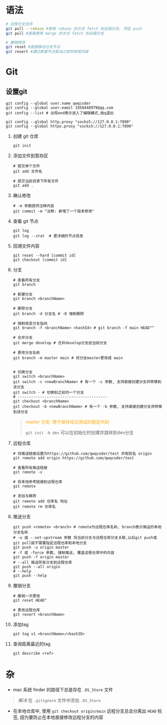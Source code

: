 # 语法
```bash
# 远程分支合并
git pull --rebase #使用 rebase 的方式 fetch 到远程分支, 然后 push
git pull #直接使用 merge 的方式 fetch 到远程分支

# 撤销修改
git reset #直接移动分支节点
git revert #通过新建节点抵消之前的修改内容
```

# Git

## 设置git

```shell
git config --global user.name qwqcoder
git config --global user.eamil 1958448979@qq.com
git config --list # 出现end表示进入了编辑模式,按q退出

git config --global http.proxy "socks5://127.0.0.1:7890"
git config --global https.proxy "socks5://127.0.0.1:7890"
```

1. 创建 git 仓库

   ```shell
   git init
   ```

2. 添加文件到暂存区

   ```shell
   # 提交单个文件
   git add 文件名
   
   # 提交当前目录下所有文件
   git add .
   ```

3. 确认修改

   ```shell
   # -m 参数提供注释内容
   git commit -m "注释: 新增了一个版本修改"
   ```

4. 查看 git 节点

   ```shell
   git log
   git log --stat  # 更详细的节点信息
   ```

5. 回溯文件内容

   ```shell
   git reset --hard [commit id]
   git checkout [commit id]
   ```

6. 分支

   ```shell
   # 查看所有分支
   git branch
   
   # 新建分支
   git branch <branchName>
   
   # 删除分支
   git branch -d 分支名 # -D 强制删除
   
   # 强制改变分支指向
   git branch -f <branchName> <hashId> # git branch -f main HEAD^^
   
   # 合并分支
   git merge develop # 合并develop分支给当前分支
   
   # 更改分支名称
   git branch -m master main # 将分支master更改成 main
   
   
   # 切换分支
   git switch <branchName> 
   git switch -c <newBranchName> # 有一个 -c 参数, 支持直接创建分支并转移到该分支
   git switch - # 切换到之前的一个分支
   # ----------------------------------------
   git checkout <branchName>
   git checkout -b <newBranchName> # 有一个 -b 参数, 支持直接创建分支并转移到该分支
   ```

   ><font color='orange'>master 分支: 用于保存经过测试的稳定代码</font>
   >
   >`git init -b dev` 可以在初始化时创建并跳转到dev分支
   >
   >

7. 远程仓库

   ```shell
   # 将推送链接设置为https://github.com/qwqcoder/test 并取别名 origin
   git remote add origin https://github.com/qwqcoder/test
   
   # 查看所有推送链接
   git remote -v
   
   # 将本地参考链接到远程仓库 
   git remote
   
   # 添加与移除
   git remote add 仓库名 地址
   git remote rm 仓库名
   ```

8. 推送分支

   ```shell
   git push <remote> <branch> # remote为远程仓库名称, branch表示推送的本地分支名称
   # -u 或 --set-upstream 参数 将当前分支与远程仓库分支关联,以后git push或git pull就不需要指定远程仓库和本地分支
   git push -u origin master
   # -f 或 -force 参数, 强制推送, 覆盖远程仓库中的内容
   git push -f origin master
   # --all 推送所有分支到远程仓库
   git push --all origin
   # --help
   git push --help
   ```

9. 撤销分支

   ```shell
   # 撤销一次更改
   git reset HEAD^
   
   # 更改远程仓库
   git revert <branchName>
   ```

10. 添加tag

    ```shell
    git tag v1 <branchName>/<hashID>
    ```

11. 查询距离<ref>最近的tag

    ```shell
    git describe <ref>
    ```



# 杂

+ mac 系统 finder 的路径下总是存在 `.DS_Store` 文件
> *解决*
在 `.gitignore` 文件中添加 `.DS_Store` 
+ 在本地仓库中, 使用 `git checkout origin/main` 远程分支总会分离出 `HEAD` 标签, 因为要防止在本地直接修改远程分支的内容